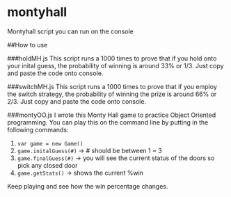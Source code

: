 # montyhall
Montyhall script you can run on the console

##How to use

###holdMH.js
This script runs a 1000 times to prove that if you hold onto your inital guess, the probability of winning is around 33% or 1/3.  Just copy and paste the code onto console.

###switchMH.js
This script runs a 1000 times to prove that if you employ the switch strategy, the probability of winning the prize is around 66% or 2/3.  Just copy and paste the code onto console.

###montyOO.js
I wrote this Monty Hall game to practice Object Oriented programming.  You can play this on the command line by putting in the following commands:

1. `var game = new Game()`
2. `game.initalGuess(#)` -> # should be between 1 ~ 3
3. `game.finalGuess(#)` -> you will see the current status of the doors so pick any closed door
4. `game.getStats()` -> shows the current %win 

Keep playing and see how the win percentage changes.